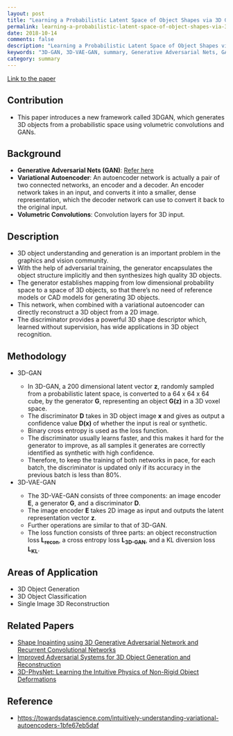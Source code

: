 ```yaml
---
layout: post
title: "Learning a Probabilistic Latent Space of Object Shapes via 3D Generative Adversarial Modeling"
permalink: learning-a-probabilistic-latent-space-of-object-shapes-via-3d-generative-adversarial-modeling
date: 2018-10-14
comments: false
description: "Learning a Probabilistic Latent Space of Object Shapes via 3D Generative Adversarial Modeling"
keywords: "3D-GAN, 3D-VAE-GAN, summary, Generative Adversarial Nets, GAN, Generative models, Adversarial models"
category: summary
---
```


<a href="http://3dgan.csail.mit.edu/papers/3dgan_nips.pdf" target="_blank">Link to the paper</a>

<h2>Contribution</h2>
<ul>
    <li>This paper introduces a new framework called 3DGAN, which generates 3D objects from a probabilistic space using volumetric convolutions and GANs.</li>
</ul>

<h2>Background</h2>
<ul>
    <li><strong>Generative Adversarial Nets (GAN)</strong>: <a href="https://akashbangera758.github.io/blog/2018/generative-adversarial-nets/" target="_blank">Refer here</a></li>
    <li><strong>Variational Autoencoder</strong>: An autoencoder network is actually a pair of two connected networks, an encoder and a decoder. An encoder network takes in an input, and converts it into a smaller, dense representation, which the decoder network can use to convert it back to the original input.</li>
    <li><strong>Volumetric Convolutions</strong>: Convolution layers for 3D input.</li>
</ul>

<h2>Description</h2>
<ul>
    <li>3D object understanding and generation is an important problem in the graphics and vision community.</li>
    <li>With the help of adversarial training, the generator encapsulates the object structure implicitly and then synthesizes high quality 3D objects.</li>
    <li>The generator establishes mapping from low dimensional probability space to a space of 3D objects, so that there’s no need of reference models or CAD models for generating 3D objects.</li>
    <li>This network, when combined with a variational autoencoder can directly reconstruct a 3D object from a 2D image.</li>
    <li>The discriminator provides a powerful 3D shape descriptor which, learned without supervision, has wide applications in 3D object recognition.</li>
</ul>

<h2>Methodology</h2>
<ul>
    <li>3D-GAN</li>
        <ul>
            <li type="circle">In 3D-GAN, a 200 dimensional latent vector <strong>z</strong>, randomly sampled from a probabilistic latent space, is converted to a 64 x 64 x 64 cube, by the generator <strong>G</strong>, representing an object <strong>G(z)</strong> in a 3D voxel space.</li>
            <li type="circle">The discriminator <strong>D</strong> takes in 3D object image <strong>x</strong> and gives as output a confidence value <strong>D(x)</strong> of whether the input is real or synthetic.</li>
            <li type="circle">Binary cross entropy is used as the loss function.</li>
            <li type="circle">The discriminator usually learns faster, and this makes it hard for the generator to improve, as all samples it generates are correctly identified as synthetic with high confidence.</li>
            <li type="circle">Therefore, to keep the training of both networks in pace, for each batch, the discriminator is updated only if its accuracy in the previous batch is less than 80%.</li>
        </ul>
    <li>3D-VAE-GAN</li>
        <ul>
            <li type="circle">The 3D-VAE-GAN consists of three components: an image encoder <strong>E</strong>, a generator <strong>G</strong>, and a discriminator <strong>D</strong>.</li>
            <li type="circle">The image encoder <strong>E</strong> takes 2D image as input and outputs the latent representation vector <strong>z</strong>.</li>
            <li type="circle">Further operations are similar to that of 3D-GAN.</li>
            <li type="circle">The loss function consists of three parts: an object reconstruction loss <strong>L<sub>recon</sub></strong>, a cross entropy loss <strong>L<sub>3D-GAN</sub></strong>, and a KL diversion loss <strong>L<sub>KL</sub></strong>.</li>
        </ul>
</ul>

<h2>Areas of Application</h2>
<ul>
    <li>3D Object Generation</li>
    <li>3D Object Classification</li>
    <li>Single Image 3D Reconstruction</li>
</ul>

<h2>Related Papers</h2>
<ul>
    <li><a href="https://arxiv.org/pdf/1711.06375.pdf" target="_blank">Shape Inpainting using 3D Generative Adversarial Network and Recurrent Convolutional Networks</a></li>
    <li><a href="https://arxiv.org/pdf/1707.09557.pdf" target="_blank">Improved Adversarial Systems for 3D Object Generation and Reconstruction</a></li>
    <li><a href="https://arxiv.org/pdf/1805.00328.pdf" target="_blank">3D-PhysNet: Learning the Intuitive Physics of Non-Rigid Object Deformations</a></li>
</ul>

<h2>Reference</h2>
<ul>
    <li><a href="https://towardsdatascience.com/intuitively-understanding-variational-autoencoders-1bfe67eb5daf" target="_blank">https://towardsdatascience.com/intuitively-understanding-variational-autoencoders-1bfe67eb5daf</a></li>
</ul>
